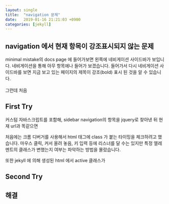 ```yaml
---
layout: single
title:  "navigation 문제"
date:   2019-01-16 21:21:03 +0900
categories: [jekyll]
---
```


<h2> navigation 에서 현재 항목이 강조표시되지 않는 문제 </h2>
minimal mistake의 docs page 에 들어가보면 왼쪽에 네비게이션 사이드바가 보입니다.
네비게이션을 통해 아무 항목에나 들어가 보겠습니다. 들어가서 다시 네비게이션 사이드바를 보면
지금 보고 있는 페이지의 제목이 강조(bold) 표시 된 것을 알 수 있습니다.
<br><br>
그런데 처음 

<h2>First Try</h2>
커스텀 자바스크립트를 포함해, sidebar navigation의 항목을 jquery로 찾아낸 뒤
현재 url과 똑같으면 

처음에는 크롬 디버거를 사용해서 html 태그에 class 가 붙는 타이밍을 체크하려고 했습니다.
마우스 클릭, 커서 올려 놓음, 키 입력 등에 리스너를 달 수는 있지만 특정 엘레멘트의
클래스가 변했는지 여부는 파악하는 방법을 몰랐습니다.

또한 jekyll 에 의해 생성된 html 에서 active 클래스가 

<h2>Second Try</h2>



<h2>해결</h2>